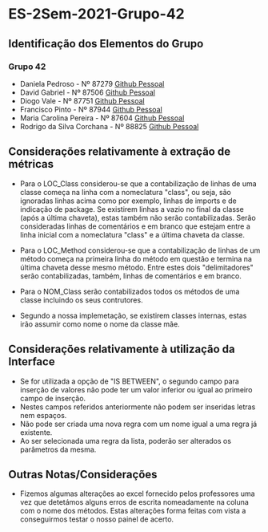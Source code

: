 # ES-2Sem-2021-Grupo-42

## Identificação dos Elementos do Grupo

### Grupo 42

- Daniela Pedroso - Nº 87279 [Github Pessoal](https://github.com/danielapedroso)
- David Gabriel - Nº 87506 [Github Pessoal](https://github.com/davidlgabriel)
- Diogo Vale - Nº 87751 [Github Pessoal](https://github.com/diogo4vale)
- Francisco Pinto - Nº 87944 [Github Pessoal](https://github.com/FranciscoPinto12)
- Maria Carolina Pereira - Nº 87604 [Github Pessoal](https://github.com/mcarolinap)
- Rodrigo da Silva Corchana - Nº 88825 [Github Pessoal](https://github.com/rodrigo-67)

## Considerações relativamente à extração de métricas

- Para o LOC_Class considerou-se que a contabilização de linhas de uma classe começa na linha com a nomeclatura "class", ou seja,
são ignoradas linhas acima como por exemplo, linhas de imports e de indicação de package. Se existirem linhas a vazio no final
da classe (após a última chaveta), estas também não serão contabilizadas. Serão consideradas linhas de comentários e em branco que
estejam entre a linha inicial com a nomeclatura "class" e a última chaveta da classe.

- Para o LOC_Method considerou-se que a contabilização de linhas de um método começa na primeira linha do método em questão e termina
na última chaveta desse mesmo método. Entre estes dois "delimitadores" serão contabilizadas, também, linhas de comentários e em branco.

- Para o NOM_Class serão contabilizados todos os métodos de uma classe incluindo os seus contrutores.

- Segundo a nossa implemetação, se existirem classes internas, estas irão assumir como nome o nome da classe mãe.

## Considerações relativamente à utilização da Interface

- Se for utilizada a opção de "IS BETWEEN", o segundo campo para inserção de valores não pode ter um valor inferior ou igual ao primeiro campo de inserção.
- Nestes campos referidos anteriormente não podem ser inseridas letras nem espaços.
- Não pode ser criada uma nova regra com um nome igual a uma regra já existente.
- Ao ser selecionada uma regra da lista, poderão ser alterados os parâmetros da mesma.


## Outras Notas/Considerações

- Fizemos algumas alterações ao excel fornecido pelos professores uma vez que detetámos alguns erros de escrita nomeadamente na coluna com o nome dos métodos.
Estas alterações forma feitas com vista a conseguirmos testar o nosso painel de acerto.
